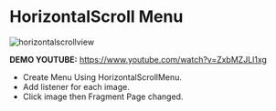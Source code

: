HorizontalScroll Menu
===

![horizontalscrollview](https://user-images.githubusercontent.com/13601980/32670908-41043226-c680-11e7-81d0-811b3333d482.png)


**DEMO YOUTUBE:** https://www.youtube.com/watch?v=ZxbMZJLl1xg

* Create Menu Using HorizontalScrollMenu.
* Add listener for each image.
* Click image then Fragment Page changed.
